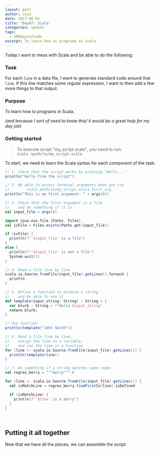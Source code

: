 ```yaml
---
layout: post
author: csiu
date: 2017-06-02
title: "Day97: Scala"
categories: update
tags:
  - 100daysofcode
excerpt: To learn how to programs in Scala.
---
```


Today I want to mess with Scala and be able to do the following:

### Task

For each `line` in a data file, I want to generate standard code around that `line`.
If this line matches some regular expression, I want to then add a few more things to that output.

### Purpose

To learn how to programs in Scala.

*(and because I sort of need to know this/ it would be a great help for my day job)*

### Getting started

> To execute script "my_script.scala", you need to run:<br>
> `scala /path/to/my_script.scala`

To start, we need to learn the Scala syntax for each component of the task:

```scala
// 1. Check that the script works by printing "Hello..."
println("Hello from the script")
```

```scala
// 2. Be able to access terminal arguments when you run
//        scala path/to/my_script.scala first_arg
println("This is my first argument: " + args(0))
```

```scala
// 3. Check that the first argument is a file
//    and do something if it is
val input_file = args(0)

import java.nio.file.{Paths, Files}
val isFile = Files.exists(Paths.get(input_file))

if (isFile) {
  println(f"'$input_file' is a file")
}
else {
  println(f"'$input_file' is not a file")
  System.exit(1)
}
```

```scala
// 4. Read a file line by line
scala.io.Source.fromFile(input_file).getLines().foreach {
  println
}
```

```scala
// 5. Define a function to produce a string
//    and be able to use it
def template(input_string: String) : String = {
  var blurb : String = f"Hello $input_string"
  return blurb;
}

// Use function
println(template("John Smith"))
```

```scala
// 6. Read a file line by line,
//    assign the line to a variable,
//    and use the line in a function
for (line <- scala.io.Source.fromFile(input_file).getLines()) {
  println(template(line))
}
```

```scala
// 7. Do something if a string matches some regex
val regrex_berry = """berry""".r

for (line <- scala.io.Source.fromFile(input_file).getLines()) {
  val isMatchLine = regrex_berry.findFirstIn(line).isDefined

  if (isMatchLine) {
    println(f"'$line' is a berry")
  }
}
```

<br>

## Putting it all together

Now that we have all the pieces, we can assemble the script:

<script src="https://gist.github.com/csiu/5ea94d521f1c54a1b44e84030e76d343.js"></script>
